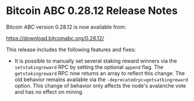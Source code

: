 # Bitcoin ABC 0.28.12 Release Notes

Bitcoin ABC version 0.28.12 is now available from:

  <https://download.bitcoinabc.org/0.28.12/>

This release includes the following features and fixes:
 - It is possible to manually set several staking reward winners via the
   `setstakingreward` RPC by setting the optional `append` flag. The
   `getstakingreward` RPC now returns an array to reflect this change. The old
   behavior remains available via the `-deprecatedrpc=getsatkingreward` option.
   This change of behavior only affects the node's avalanche vote and has no
   effect on mining.
